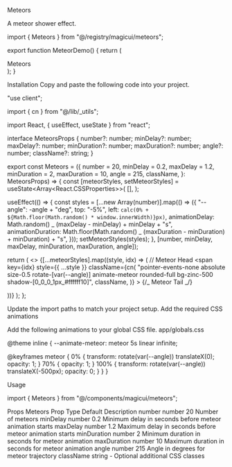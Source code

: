 Meteors

A meteor shower effect.

import { Meteors } from "@/registry/magicui/meteors";

export function MeteorDemo() {
return (
<div className="relative flex h-[500px] w-full flex-col items-center justify-center overflow-hidden rounded-lg border">
<Meteors number={30} />
<span className="pointer-events-none whitespace-pre-wrap bg-gradient-to-b from-black to-gray-300/80 bg-clip-text text-center text-8xl font-semibold leading-none text-transparent dark:from-white dark:to-slate-900/10">
Meteors
</span>
</div>
);
}

Installation
Copy and paste the following code into your project.

"use client";

import { cn } from "@/lib/\_utils";

import React, { useEffect, useState } from "react";

interface MeteorsProps {
number?: number;
minDelay?: number;
maxDelay?: number;
minDuration?: number;
maxDuration?: number;
angle?: number;
className?: string;
}

export const Meteors = ({
number = 20,
minDelay = 0.2,
maxDelay = 1.2,
minDuration = 2,
maxDuration = 10,
angle = 215,
className,
}: MeteorsProps) => {
const [meteorStyles, setMeteorStyles] = useState<Array<React.CSSProperties>>(
[],
);

useEffect(() => {
const styles = [...new Array(number)].map(() => ({
"--angle": -angle + "deg",
top: "-5%",
left: `calc(0% + ${Math.floor(Math.random() * window.innerWidth)}px)`,
animationDelay: Math.random() _ (maxDelay - minDelay) + minDelay + "s",
animationDuration:
Math.floor(Math.random() _ (maxDuration - minDuration) + minDuration) +
"s",
}));
setMeteorStyles(styles);
}, [number, minDelay, maxDelay, minDuration, maxDuration, angle]);

return (
<>
{[...meteorStyles].map((style, idx) => (
// Meteor Head
<span
key={idx}
style={{ ...style }}
className={cn(
"pointer-events-none absolute size-0.5 rotate-[var(--angle)] animate-meteor rounded-full bg-zinc-500 shadow-[0_0_0_1px_#ffffff10]",
className,
)} >
{/_ Meteor Tail _/}
<div className="pointer-events-none absolute top-1/2 -z-10 h-px w-[50px] -translate-y-1/2 bg-gradient-to-r from-zinc-500 to-transparent" />
</span>
))}
</>
);
};

Update the import paths to match your project setup.
Add the required CSS animations

Add the following animations to your global CSS file.
app/globals.css

@theme inline {
--animate-meteor: meteor 5s linear infinite;

@keyframes meteor {
0% {
transform: rotate(var(--angle)) translateX(0);
opacity: 1;
}
70% {
opacity: 1;
}
100% {
transform: rotate(var(--angle)) translateX(-500px);
opacity: 0;
}
}
}

Usage

import { Meteors } from "@/components/magicui/meteors";

<div className="relative overflow-hidden h-[500px] w-full max-w-[350px]">
  <Meteors />
</div>

Props
Meteors
Prop Type Default Description
number number 20 Number of meteors
minDelay number 0.2 Minimum delay in seconds before meteor animation starts
maxDelay number 1.2 Maximum delay in seconds before meteor animation starts
minDuration number 2 Minimum duration in seconds for meteor animation
maxDuration number 10 Maximum duration in seconds for meteor animation
angle number 215 Angle in degrees for meteor trajectory
className string - Optional additional CSS classes

